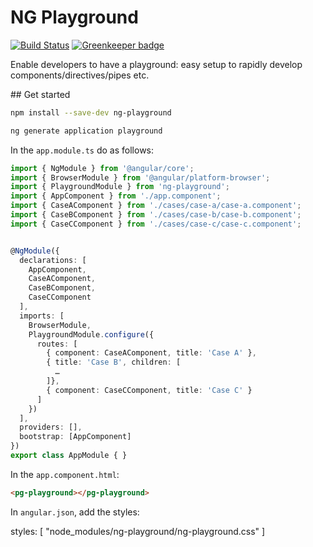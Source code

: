 # NG Playground

[![Build Status](https://travis-ci.org/kevinmerckx/ng-playground.svg?branch=develop)](https://travis-ci.org/kevinmerckx/ng-playground) [![Greenkeeper badge](https://badges.greenkeeper.io/kevinmerckx/ng-playground.svg)](https://greenkeeper.io/)

Enable developers to have a playground: easy setup to rapidly develop components/directives/pipes etc.

## Get started

```sh
npm install --save-dev ng-playground
```

```sh
ng generate application playground
```

In the `app.module.ts` do as follows:

```ts
import { NgModule } from '@angular/core';
import { BrowserModule } from '@angular/platform-browser';
import { PlaygroundModule } from 'ng-playground';
import { AppComponent } from './app.component';
import { CaseAComponent } from './cases/case-a/case-a.component';
import { CaseBComponent } from './cases/case-b/case-b.component';
import { CaseCComponent } from './cases/case-c/case-c.component';


@NgModule({
  declarations: [
    AppComponent,
    CaseAComponent,
    CaseBComponent,
    CaseCComponent
  ],
  imports: [
    BrowserModule,
    PlaygroundModule.configure({
      routes: [
        { component: CaseAComponent, title: 'Case A' },
        { title: 'Case B', children: [
          …
        ]},
        { component: CaseCComponent, title: 'Case C' }
      ]
    })
  ],
  providers: [],
  bootstrap: [AppComponent]
})
export class AppModule { }
```

In the `app.component.html`:

```html
<pg-playground></pg-playground>
```

In `angular.json`, add the styles:

styles: [
  "node_modules/ng-playground/ng-playground.css"
]
